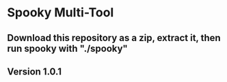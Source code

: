 # Spooky Multi-Tool

## Download this repository as a zip, extract it, then run spooky with "./spooky"

## Version 1.0.1
